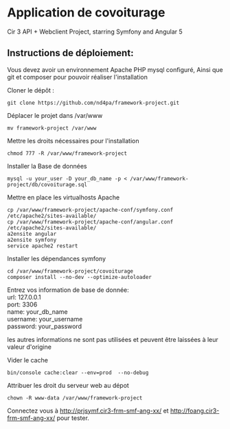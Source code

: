 Application de covoiturage
======================
Cir 3 API + Webclient Project, starring Symfony and Angular 5

Instructions de déploiement:
----------------------------
Vous devez avoir un environnement Apache PHP mysql configuré, Ainsi que git et composer pour pouvoir réaliser l'installation

Cloner le dépôt :
```
git clone https://github.com/nd4pa/framework-project.git
```

Déplacer le projet dans /var/www
```
mv framework-project /var/www
```
Mettre les droits nécessaires pour l'installation
```
chmod 777 -R /var/www/framework-project
```

Installer la Base de données
```
mysql -u your_user -D your_db_name -p < /var/www/framework-project/db/covoiturage.sql
```

Mettre en place les virtualhosts Apache
```
cp /var/www/framework-project/apache-conf/symfony.conf /etc/apache2/sites-available/
cp /var/www/framework-project/apache-conf/angular.conf /etc/apache2/sites-available/
a2ensite angular
a2ensite symfony
service apache2 restart
```

Installer les dépendances symfony
```
cd /var/www/framework-project/covoiturage
composer install --no-dev --optimize-autoloader
```
Entrez vos information de base de donnée:                                                                       
url: 127.0.0.1                                        
port: 3306                                                                        
name: your_db_name                                                            
username: your_username                                                                                    
password: your_password                                                                   

les autres informations ne sont pas utilisées et peuvent être laissées à leur valeur d'origine

Vider le cache
```
bin/console cache:clear --env=prod  --no-debug
```

Attribuer les droit du serveur web au dépot
```
chown -R www-data /var/www/framework-project
```

Connectez vous à http://prjsymf.cir3-frm-smf-ang-xx/ et http://foang.cir3-frm-smf-ang-xx/ pour tester.

